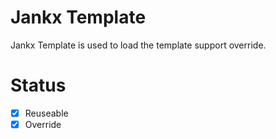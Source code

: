 Jankx Template
=

Jankx Template is used to load the template support override.


# Status

- [x] Reuseable
- [x] Override
